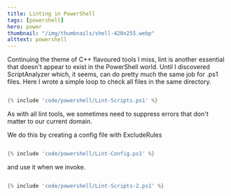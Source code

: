 ```yaml
---
title: Linting in PowerShell
tags: [powershell]
hero: power
thumbnail: "/img/thumbnails/shell-420x255.webp"
alttext: powershell
---
```


Continuing the theme of C++ flavoured tools I miss, lint is another essential that doesn't appear to exist in the PowerShell world. Until I discovered ScriptAnalyzer which,
it seems, can do pretty much the same job for .ps1 files. Here I wrote a simple loop to check all files in the same directory.

```powershell

{% include 'code/powershell/Lint-Scripts.ps1' %}

```

As with all lint tools, we sometimes need to suppress errors that don't matter to our current domain.

We do this by creating a config file with ExcludeRules

```powershell

{% include 'code/powershell/Lint-Config.ps1' %}

```

and use it when we invoke.

```powershell

{% include 'code/powershell/Lint-Scripts-2.ps1' %}

```
